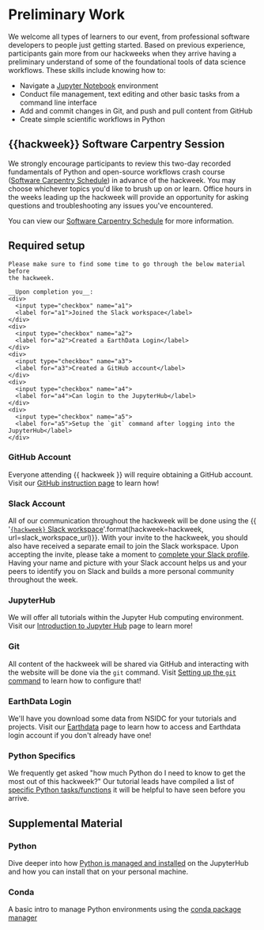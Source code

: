 # Preliminary Work

We welcome all types of learners to our event, from professional software
developers to people just getting started. Based on previous experience,
participants gain more from our hackweeks when they arrive having a preliminary
understand of some of the foundational tools of data science workflows. These
skills include knowing how to:

* Navigate a [Jupyter Notebook](https://jupyter.org/) environment
* Conduct file management, text editing and other basic tasks from a command
  line interface
* Add and commit changes in Git, and push and pull content from GitHub
* Create simple scientific workflows in Python

## {{hackweek}} Software Carpentry Session

We strongly encourage participants to review this two-day recorded fundamentals
of Python and open-source workflows crash course
([Software Carpentry Schedule](swc)) in advance of the hackweek. You may
choose whichever topics you'd like to brush up on or learn. Office hours in the
weeks leading up the hackweek will provide an opportunity for asking questions
and troubleshooting any issues you've encountered.

You can view our [Software Carpentry Schedule](swc) for more information.

## Required setup

```{attention}
Please make sure to find some time to go through the below material before
the hackweek.

__Upon completion you__:
<div>
  <input type="checkbox" name="a1">
  <label for="a1">Joined the Slack workspace</label>
</div>
<div>
  <input type="checkbox" name="a2">
  <label for="a2">Created a EarthData Login</label>
</div>
<div>
  <input type="checkbox" name="a3">
  <label for="a3">Created a GitHub account</label>
</div>
<div>
  <input type="checkbox" name="a4">
  <label for="a4">Can login to the JupyterHub</label>
</div>
<div>
  <input type="checkbox" name="a5">
  <label for="a5">Setup the `git` command after logging into the JupyterHub</label>
</div>
```

### GitHub Account

Everyone attending {{ hackweek }} will require obtaining a GitHub account.
Visit our [GitHub instruction page](github) to learn how!

### Slack Account

All of our communication throughout the hackweek will be done using the
{{ '[`{hackweek}` Slack workspace]({url})'.format(hackweek=hackweek, url=slack_workspace_url)}}.
With your invite to the hackweek, you should also have received a separate
email to join the Slack workspace. Upon accepting the invite, please take a moment to
[complete your Slack profile](https://slack.com/help/articles/204092246-Edit-your-profile).
Having your name and picture with your Slack account helps us and your peers
to identify you on Slack and builds a more personal community throughout
the week.

### JupyterHub

We will offer all tutorials within the Jupyter Hub computing environment.
Visit our [Introduction to Jupyter Hub](jupyterhub) page to learn more!

### Git

All content of the hackweek will be shared via GitHub and interacting with the
website will be done via the `git` command.
Visit [Setting up the `git` command](git) to learn how to configure that!

### EarthData Login

We'll have you download some data from NSIDC for your tutorials and projects.
Visit our [Earthdata](earthdata) page to learn how to access and Earthdata
login account if you don't already have one!

### Python Specifics

We frequently get asked "how much Python do I need to know to get the most out of this hackweek?"
Our tutorial leads have compiled a list of [specific Python tasks/functions](python_specifics) it will be helpful
to have seen before you arrive.

## Supplemental Material

### Python

Dive deeper into how [Python is managed and installed](supplemental/python) on
the JupyterHub and how you can install that on your personal machine.

### Conda
A basic intro to manage Python environments using the
[conda package manager](supplemental/conda)
